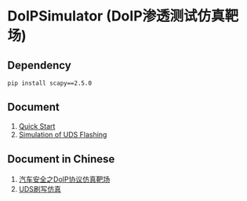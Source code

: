# DoIPSimulator (DoIP渗透测试仿真靶场)


## Dependency
```
pip install scapy==2.5.0
```

## Document
1. [Quick Start](quickstart.md)
2. [Simulation of UDS Flashing](uds_flash.md)
## Document in Chinese
1. [汽车安全之DoIP协议仿真靶场](https://mp.weixin.qq.com/s/VXaYsgl4prk5nbwhxqV-KA)
2. [UDS刷写仿真](https://mp.weixin.qq.com/s/6p0YgdhHL8cz-LqNaH2-8Q)
